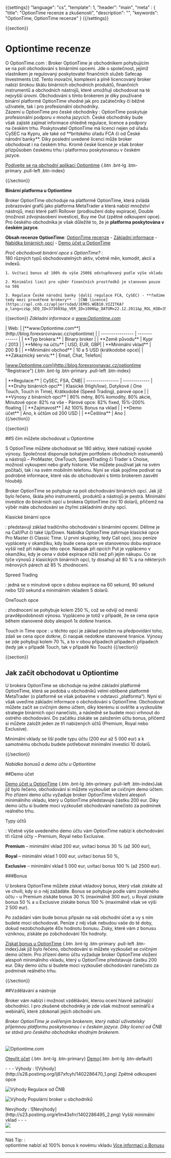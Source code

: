 ﻿{{settings}}
  "language": "cs",
  "template": 1,
  "header": "main",
  "meta" : {
    "title": "OptionTime recenze a zkušenosti",
    "description": "",
    "keywords": "OptionTime, OptionTime recenze"
  }
{{/settings}}
<span itemprop="reviewRating" itemscope itemtype="http://schema.org/Rating">
  <meta itemprop="worstRating" content="1"/>
  <meta itemprop="ratingValue" content="90"/>
  <meta itemprop="bestRating" content="100"/>
</span>
<meta itemprop="itemreviewed" content="Stockpair">
<meta itemprop="author" content="ForexSrovnávač.cz">

<div class="row">
<div class="col-md-9" role="main" markdown="1">

{{section}}

# Optiontime recenze
<div class="row" style="width:92%">
  <div class="col-md-6" markdown="1">
O OptionTime.com
:    
Broker OptionTime je obchodníkem pohybujícím se na poli obchodování s binárními opcemi. Jde o společnost, jejímž vlastníkem je regulovaný poskytovatel finančních služeb Safecap Investments Ltd. Tento inovační, komplexní a plně licencovaný broker nabízí širokou škálu binárních obchodních produktů, finančních instrumentů a obchodních nástrojů, které umožňují obchodovat na té nejvyšší úrovni. Obchodování s tímto brokerem je díky používané binární platformě OptionTime vhodné jak pro začátečníky či běžné uživatele, tak i pro profesionální obchodníky.

</div>
  <div class="col-md-6" markdown="1">
Zázemí u  OptionTime pro české obchodníky
:    
OptionTime poskytuje profesionální podporu v mnoha jazycích. České obchodníky bude však zajisté zajímat informace ohledně regulace, licence a podpory na českém trhu. Poskytovatel OptionTime má licenci nejen od úřadu CySEC na Kypru, ale také od **britského úřadu FCA či od České národní banky**. Díky poslední uvedené licenci může broker obchodovat i na českém trhu. Kromě české licence je však broker přizpůsoben českému trhu i platformou poskytovanou v českém jazyce.

[Podívejte se na obchodní aplikaci Optiontime](http://blog.forexsrovnavac.cz/optiontime "Registrace") {.btn .bnt-lg .btn-primary .pull-left .btn-index}


</div>
</div>
{{/section}}

**Binární platforma u Optiontime**

Broker OptionTime obchoduje na platformě OptionTime, která zvládá zobrazování grafů jako platforma MetaTrader a která nabízí množství nástrojů, mezi které patří Rollover (prodloužení doby expirace), Double (možnost zdvojnásobení investice), Buy me Out (zpětné odkoupení opce). Pro českého obchodníka je však důležité to, že je **platforma poskytována v českém jazyce**.

**Obsah recenze OptionTime**:  [OptionTime recenze](http://forexsrovnavac.cz/optiontime#section-1) - [Základní informace](http://forexsrovnavac.cz/optiontime#section-2) - [Nabídka binárních opcí](http://forexsrovnavac.cz/optiontime#section-3) - [Demo účet u OptionTime](http://forexsrovnavac.cz/optiontime#section-4)


*Proč obchodovat binární opce s OptionTime?*
:    
     180 různých typů obchodovatelných aktiv, včetně měn, komodit, akcií a indexů.

    1. Uvítací bonus až 100% do výše 2500$ odstupňovaný podle výše vkladu
    
    2. Minimální limit pro výběr finančních prostředků je stanoven pouze na 50$

    3. Regulace České národní banky (další regulace FCA, CySEC) - **řadíme tedy mezi prověřené brokery** - [ČNB licence](https://apl.cnb.cz/apljerrsdad/JERRS.WEB10.VIZITKA?p_lang=cz&p_SEQ_ID=373603&p_VER_ID=1000&p_DATUM=22.12.2011&p_ROL_KOD=35).

{{section}}
*Základní informace o www.Optiontime.com*
<div class="row" style="width:92%">
  <div class="col-md-6" markdown="1">
| Web:     |   [**www.Optiontime.com**](http://blog.forexsrovnavac.cz/optiontime) |
| ---------------- | ------------- |
| **Typ brokera:**   | Binary broker  |
| **Země původu**   | Kypr / 2013  |
| **Měny na účtu** | USD, EUR, GBP|
| **Minimální vklad** | 200 $ |
| **Minimální obchod**  | 10 a 5 USD (krátkodobé opce)|
| **Zákaznický servis:**  | Email, Chat, Telefon|

[www.Optiontime.com](http://blog.forexsrovnavac.cz/optiontime "Registrace") {.btn .bnt-lg .btn-primary .pull-left .btn-index}

  </div>
  <div class="col-md-6" markdown="1">
| **Regulace:**  | CySEC, FSA, ČNB|
| ---------------- | ------------- |
| **Druhy binárních opcí**  | Klasické (High/low), Dotykové ( One Touch, Touch in Time), Krátkodobé (Speed Trading), párové opce |
| **Výnosy z binárních opcí**  | 80% měny, 80% komodity, 80% akcie, Minutové opce: 82% na vše - Párové opce: 82% fixed, 15%-200% floating |
| **Zajímavost**  | Až 100% Bonus na vklad |
| **Demo účet**  | Ano, k účtům od 200 USD |
| **Čeština**  | Ano |

</div>
</div>
{{/section}}

{{section}}

##S čím můžete obchodovat u Optiontime

S OptionTime můžete obchodovat se 180 aktivy, které nabízejí vysoké výnosy. Společnost disponuje bohatým portfoliem obchodních instrumentů a nástrojů – ProMaster, OneTouch, SpeedTrading či Trader´s Choise, možnost vykoupení nebo grafy historie. Vše můžete používat jak na svém počítači, tak i na svém mobilním telefonu. Nyní se však pojďme podívat na podrobné informace, které vás do obchodování s tímto brokerem zasvětí hlouběji.

Broker OptionTime se pohybuje na poli obchodování binárních opcí. Jak již bylo řečeno, škála jeho instrumentů, produktů a nástrojů je pestrá. Minimální investice do binárních opcí u brokera OptionTime činí 10 dolarů, přičemž na výběr máte obchodování se čtyřmi základními druhy opcí.


Klasické binární opce 

:   představují základ tradičního obchodování s binárními opcemi. Dělíme je na Call/Put či také Up/Down. Nabídka OptionTime zahrnuje klasické opce Pro Master či Classic Time. U první skupinky, tedy Call opcí, jsou peníze vypláceny v okamžiku, kdy bude cena opce ve stanovenou dobu expirace vyšší než při nákupu této opce. Naopak při opcích Put je vypláceno v okamžiku, kdy je cena v době expirace nižší než při jejím nákupu. Co se týče výnosů z klasických binárních opcí, ty dosahují až 80 % a na některých měnových párech až 85 % zhodnocení.


Spreed Trading 

:   jedná se o minutové opce s dobou expirace na 60 sekund, 90 sekund nebo 120 sekund a minimálním vkladem 5 dolarů.

OneTouch opce

:    zhodnocení se pohybuje kolem 250 %, což se odvíjí od menší pravděpodobnosti výnosu. Vypláceno je totiž v případě, že se cena opce během stanovené doby alespoň 1x dotkne hranice.

Touch in Time opce 
:    u těchto opcí je základ položen na předpovídání toho, zdali se cena opce dotkne, či naopak nedotkne stanovené hranice. Výnosy se zde pohybují kolem 70 %, a to v obou případech případech případech (tedy jak v případě Touch, tak v případě No Touch)
{{/section}}

{{section}}
## Jak začít obchodovat u Optiontime

U brokera OptionTime se obchoduje na jedné základní platformě OptionTime, která se podobá u obchodníků velmi oblíbené platformě MetaTrader (o platformě se však pobavíme v odstavci „platforma“). Nyní si však uveďme základní informace o obchodování s OptionTime. Obchodovat můžete začít se cvičným demo účtem, díky kterému si ověříte a vyzkoušíte strategie binárních opcí nanečisto, a následně se budete moci vrhnout do ostrého obchodování. Do začátku získáte se založením účtu bonus, přičemž si můžete založit jeden ze tří nabízených účtů (Premium, Royal nebo Exclusive). 

Minimální vklady se liší podle typu účtu (200 eur až 5 000 eur) a k samotnému obchodu budete potřebovat minimální investici 10 dolarů.

{{/section}}

*Nabídka bonusů a demo účtu u Optiontime*

##Demo účet

[Demo účet u OptionTime](http://blog.forexsrovnavac.cz/optiontime "Registrace") {.btn .bnt-lg .btn-primary .pull-left .btn-index}Jak již bylo řečeno, obchodování si můžete vyzkoušet se cvičným demo účtem. Pro zřízení demo účtu vyžaduje broker OptionTime vložení alespoň minimálního vkladu, který u OptionTime představuje částku 200 eur. Díky demo účtu si budete moci vyzkoušet obchodování nanečisto za podmínek reálného trhu.

Typy účtů

:   Včetně výše uvedeného demo účtu vám OptionTime nabízí k obchodování tři různé účty – Premium, Royal nebo Exclusive.

**Premium** – minimální vklad 200 eur, uvítací bonus 30 % (až 300 eur),

**Royal** – minimální vklad 1 000 eur, uvítací bonus 50 %,

**Exclusive** – minimální vklad 5 000 eur, uvítací bonus 100 % (až 2500 eur).

###Bonus

U brokera OptionTime můžete získat vkladový bonus, který však získáte až ve chvíli, kdy si o něj zažádáte. Bonus se pohybuje podle vámi zvoleného účtu – u Premium získáte bonus 30 % (maximálně 300 eur), u Royal získáte bonus 50 % a u Exclusive získáte bonus 100 % (maximálně však ve výši 2 500 eur). 

Po zažádání vám bude bonus připsán na váš obchodní účet a vy s ním budete moci obchodovat. Peníze z něj však nebudou vaše do té doby, dokud nezobchodujete 40x hodnotu bonusu. Zisky, které vám z bonusu vzniknou, získáte po zobchodování 10x hodnoty.


[Získat bonus u OptionTime](http://blog.forexsrovnavac.cz/optiontime "Registrace") {.btn .bnt-lg .btn-primary .pull-left .btn-index}Jak již bylo řečeno, obchodování si můžete vyzkoušet se cvičným demo účtem. Pro zřízení demo účtu vyžaduje broker OptionTime vložení alespoň minimálního vkladu, který u OptionTime představuje částku 200 eur. Díky demo účtu si budete moci vyzkoušet obchodování nanečisto za podmínek reálného trhu.


{{/section}}

##Vzdělávání a nástroje

Broker vám nabízí i možnost vzdělávání, kterou ocení hlavně začínající obchodníci. I pro zkušené obchodníky je zde však možnost seminářů a webinářů, které zdokonalí jejích obchodní um.

*Broker OptionTime je ověřeným brokerem, který nabízí uživatelsky příjemnou platformu poskytovanou i v českém jazyce. Díky licenci od ČNB se stává pro českého obchodníka vhodným brokerem.*



</div>
<div class="col-md-3" markdown="1">
<div class="well" markdown="1" style="margin-top: 2.5em">
  

![Optiontime.com](http://i.imgur.com/jgpu0dX.png) 

[Otevřít účet](http://blog.forexsrovnavac.cz/optiontime "Registrace") {.btn .bnt-lg .btn-primary} [Demo](http://blog.forexsrovnavac.cz/optiontime "Demo účet"){.btn .bnt-lg .btn-default}
</div>
<div class="container-fluid" markdown="1">


</div>
<div class="container-fluid" markdown="1">

</div>
<div class="container-fluid" markdown="1">
- - -
Výhody
:   
![Výhody](http://s28.postimg.org/lj87xfcyh/1402286470_1.png)     Zpětné odkoupení opce

![Výhody](http://s28.postimg.org/lj87xfcyh/1402286470_1.png)     Regulace od ČNB

![Výhody](http://s28.postimg.org/lj87xfcyh/1402286470_1.png)     Populární broker u obchodníků

</div>
<div class="container-fluid" markdown="1">
Nevýhody
:   
![Nevýhody](http://s23.postimg.org/e1m43sfrr/1402286495_2.png)   Vyšší minimální vklad
- - -
</div>
<div class="container-fluid" markdown="1">
<a href="http://blog.forexsrovnavac.cz/optiontime" alt="Demo účet" target="_blank">
 <img src="http://blog.forexsrovnavac.cz/wp-content/uploads/2014/10/informace.png" width="" height=""/>

</a>

- - -
Náš Tip:
:    
optiontime nabízí až 100% bonus k novému vkladu [Více informací o Bonusu](http://blog.forexsrovnavac.cz/optiontime)
- - -

</div>
</div>
</div>
